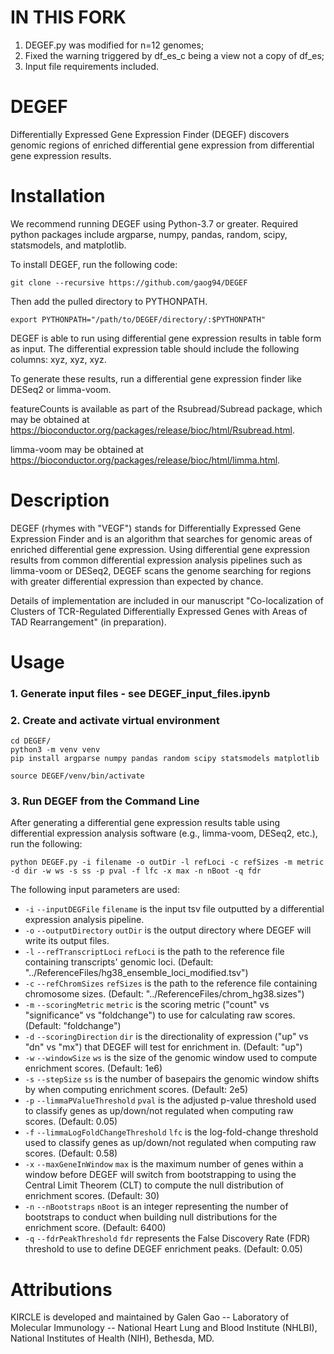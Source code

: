 # IN THIS FORK
1. DEGEF.py was modified for n=12 genomes;
2. Fixed the warning triggered by df_es_c being a view not a copy of df_es;
3. Input file requirements included.
   
# DEGEF
Differentially Expressed Gene Expression Finder (DEGEF) discovers genomic regions of enriched differential gene expression from differential gene expression results.

# Installation
We recommend running DEGEF using Python-3.7 or greater. Required python packages include argparse, numpy, pandas, random, scipy, statsmodels, and matplotlib.

To install DEGEF, run the following code:

```
git clone --recursive https://github.com/gaog94/DEGEF
```

Then add the pulled directory to PYTHONPATH.

```
export PYTHONPATH="/path/to/DEGEF/directory/:$PYTHONPATH"
```


DEGEF is able to run using differential gene expression results in  table form as input. The differential expression table should include the following columns: xyz, xyz, xyz.

To generate these results, run a differential gene expression finder like DESeq2 or limma-voom.

featureCounts is available as part of the Rsubread/Subread package, which may be obtained at https://bioconductor.org/packages/release/bioc/html/Rsubread.html.

limma-voom may be obtained at https://bioconductor.org/packages/release/bioc/html/limma.html.

# Description
DEGEF (rhymes with "VEGF") stands for Differentially Expressed Gene Expression Finder and is an algorithm that searches for genomic areas of enriched differential gene expression. Using differential gene expression results from common differential expression analysis pipelines such as limma-voom or DESeq2, DEGEF scans the genome searching for regions with greater differential expression than expected by chance.

Details of implementation are included in our manuscript "Co-localization of Clusters of TCR-Regulated Differentially Expressed Genes with Areas of TAD Rearrangement" (in preparation).


# Usage

### 1. Generate input files - see DEGEF_input_files.ipynb

### 2. Create and activate virtual environment

```
cd DEGEF/
python3 -m venv venv
pip install argparse numpy pandas random scipy statsmodels matplotlib
```

```
source DEGEF/venv/bin/activate
```

### 3. Run DEGEF from the Command Line
After generating a differential gene expression results table using differential expression analysis software (e.g., limma-voom, DESeq2, etc.), run the following:

```
python DEGEF.py -i filename -o outDir -l refLoci -c refSizes -m metric -d dir -w ws -s ss -p pval -f lfc -x max -n nBoot -q fdr
```
The following input parameters are used:
* ``-i`` ``--inputDEGFile`` ``filename`` is the input tsv file outputted by a differential expression analysis pipeline.
* ``-o`` ``--outputDirectory`` ``outDir`` is the output directory where DEGEF will write its output files.
* ``-l`` ``--refTranscriptLoci`` ``refLoci`` is the path to the reference file containing transcripts' genomic loci. (Default: "../ReferenceFiles/hg38_ensemble_loci_modified.tsv")
* ``-c`` ``--refChromSizes`` ``refSizes`` is the path to the reference file containing chromosome sizes. (Default: "../ReferenceFiles/chrom_hg38.sizes")
* ``-m`` ``--scoringMetric`` ``metric`` is the scoring metric ("count" vs "significance" vs "foldchange") to use for calculating raw scores. (Default: "foldchange")
* ``-d`` ``--scoringDirection`` ``dir`` is the directionality of expression ("up" vs "dn" vs "mx") that DEGEF will test for enrichment in. (Default: "up")
* ``-w`` ``--windowSize`` ``ws`` is the size of the genomic window used to compute enrichment scores. (Default: 1e6)
* ``-s`` ``--stepSize`` ``ss`` is the number of basepairs the genomic window shifts by when computing enrichment scores. (Default: 2e5)
* ``-p`` ``--limmaPValueThreshold`` ``pval`` is the adjusted p-value threshold used to classify genes as up/down/not regulated when computing raw scores. (Default: 0.05)
* ``-f`` ``--limmaLogFoldChangeThreshold`` ``lfc`` is the log-fold-change threshold used to classify genes as up/down/not regulated when computing raw scores. (Default: 0.58)
* ``-x`` ``--maxGeneInWindow`` ``max`` is the maximum number of genes within a window before DEGEF will switch from bootstrapping to using the Central Limit Theorem (CLT) to compute the null distribution of enrichment scores. (Default: 30)
* ``-n`` ``--nBootstraps`` ``nBoot`` is an integer representing the number of bootstraps to conduct when building null distributions for the enrichment score. (Default: 6400)
* ``-q`` ``--fdrPeakThreshold`` ``fdr`` represents the False Discovery Rate (FDR) threshold to use to define DEGEF enrichment peaks. (Default: 0.05)


<!--
### Running Differential Gene Expression Analysis and DEGEF from the Command Line
```
./DEGEF_wrapper.sh -i filename -o tag -l refLoci 
```

# Outputs
DEGEF generates a number of output files in the user-specified output directory:
* something.tsv
* somethingelse.txt
* parameters.txt
* Per Chromosome Plots
-->

# Attributions
KIRCLE is developed and maintained by Galen Gao -- Laboratory of Molecular Immunology -- National Heart Lung and Blood Institute (NHLBI), National Institutes of Health (NIH), Bethesda, MD.
